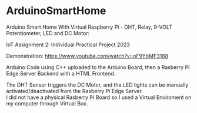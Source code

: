 # ArduinoSmartHome

Arduino Smart Home With Virtual Raspberry Pi - DHT, Relay, 9-VOLT Potentiometer, LED and DC Motor:

IoT Assignment 2: Individual Practical Project 2023

Demonstration: https://www.youtube.com/watch?v=oF9YbMF3188

Arduino Code using C++ uploaded to the Arduino Board, then a Rasberry PI Edge Server Backend with a HTML Frontend.

The DHT Sensor triggers the DC Motor, and the LED lights can be manually activated/deactivated from the Rasberry Pi Edge Server.  
I did not have a physical Rasberry Pi Board so I used a Virtual Enviroment on my computer through Virtual Box.
